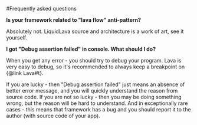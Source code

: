 
#Frequently asked questions

<b>Is your framework related to "lava flow" anti-pattern?</b>

Absolutely not. LiquidLava source and architecture is a work of art, see it yourself.

<b>I got "Debug assertion failed" in console. What should I do?</b>

When you get any error - you should try to debug your program. Lava is very easy to debug, 
so it's recommended to always keep a breakpoint on {@link Lava#t}.

If you are lucky - then "Debug assertion failed" just means an absence of better error message, 
and you will quickly understand the reason from source code. If you are not so lucky - then you may be doing something 
wrong, but the reason will be hard to understand. And in exceptionally rare cases - 
this means that framework has a bug and you should report it to the author (with source code of your app).

